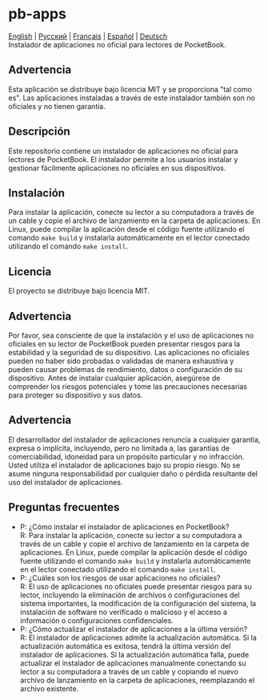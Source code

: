 # pb-apps
[English](README.md) | [Русский](README.ru.md) | [Français](README.fr.md) | [Español](README.es.md) | [Deutsch](README.de.md)  
Instalador de aplicaciones no oficial para lectores de PocketBook.
## Advertencia
Esta aplicación se distribuye bajo licencia MIT y se proporciona "tal como es". Las aplicaciones instaladas a través de este instalador también son no oficiales y no tienen garantía.
## Descripción
Este repositorio contiene un instalador de aplicaciones no oficial para lectores de PocketBook. El instalador permite a los usuarios instalar y gestionar fácilmente aplicaciones no oficiales en sus dispositivos.
## Instalación
Para instalar la aplicación, conecte su lector a su computadora a través de un cable y copie el archivo de lanzamiento en la carpeta de aplicaciones. En Linux, puede compilar la aplicación desde el código fuente utilizando el comando `make build` y instalarla automáticamente en el lector conectado utilizando el comando `make install`.
## Licencia
El proyecto se distribuye bajo licencia MIT.
## Advertencia
Por favor, sea consciente de que la instalación y el uso de aplicaciones no oficiales en su lector de PocketBook pueden presentar riesgos para la estabilidad y la seguridad de su dispositivo. Las aplicaciones no oficiales pueden no haber sido probadas o validadas de manera exhaustiva y pueden causar problemas de rendimiento, datos o configuración de su dispositivo. Antes de instalar cualquier aplicación, asegúrese de comprender los riesgos potenciales y tome las precauciones necesarias para proteger su dispositivo y sus datos.

## Advertencia
El desarrollador del instalador de aplicaciones renuncia a cualquier garantía, expresa o implícita, incluyendo, pero no limitada a, las garantías de comerciabilidad, idoneidad para un propósito particular y no infracción. Usted utiliza el instalador de aplicaciones bajo su propio riesgo. No se asume ninguna responsabilidad por cualquier daño o pérdida resultante del uso del instalador de aplicaciones.

## Preguntas frecuentes

* P: ¿Cómo instalar el instalador de aplicaciones en PocketBook?  
R: Para instalar la aplicación, conecte su lector a su computadora a través de un cable y copie el archivo de lanzamiento en la carpeta de aplicaciones. En Linux, puede compilar la aplicación desde el código fuente utilizando el comando `make build` y instalarla automáticamente en el lector conectado utilizando el comando `make install`.
* P: ¿Cuáles son los riesgos de usar aplicaciones no oficiales?  
R: El uso de aplicaciones no oficiales puede presentar riesgos para su lector, incluyendo la eliminación de archivos o configuraciones del sistema importantes, la modificación de la configuración del sistema, la instalación de software no verificado o malicioso y el acceso a información o configuraciones confidenciales.
* P: ¿Cómo actualizar el instalador de aplicaciones a la última versión?  
R: El instalador de aplicaciones admite la actualización automática. Si la actualización automática es exitosa, tendrá la última versión del instalador de aplicaciones. Si la actualización automática falla, puede actualizar el instalador de aplicaciones manualmente conectando su lector a su computadora a través de un cable y copiando el nuevo archivo de lanzamiento en la carpeta de aplicaciones, reemplazando el archivo existente.
